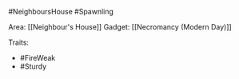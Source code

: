 #NeighboursHouse #Spawnling

Area: [[Neighbour's House]]
Gadget: [[Necromancy (Modern Day)]]

Traits:
- #FireWeak
- #Sturdy 